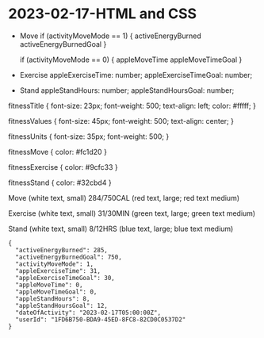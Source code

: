 # 2023-02-17-HTML and CSS

- Move
    if (activityMoveMode == 1) {
        activeEnergyBurned
        activeEnergyBurnedGoal
    }
    
    if (activityMoveMode == 0) {
        appleMoveTime
        appleMoveTimeGoal
    }

- Exercise
  appleExerciseTime: number;
  appleExerciseTimeGoal: number;
  
- Stand
  appleStandHours: number;
  appleStandHoursGoal: number;


fitnessTitle {
      font-size: 23px;
      font-weight: 500;
      text-align: left;
      color: #fffff;
}

fitnessValues {
      font-size: 45px;
      font-weight: 500;
      text-align: center;
}

fitnessUnits {
  font-size: 35px;
  font-weight: 500;
}

fitnessMove {
  color: #fc1d20
} 

fitnessExercise {
  color: #9cfc33
}

fitnessStand {
  color: #32cbd4
}


Move (white text, small)
284/750CAL (red text, large; red text medium)

Exercise (white text, small)
31/30MIN (green text, large; green text medium)

Stand (white text, small)
8/12HRS (blue text, large; blue text medium)



```
{
  "activeEnergyBurned": 285,
  "activeEnergyBurnedGoal": 750,
  "activityMoveMode": 1,
  "appleExerciseTime": 31,
  "appleExerciseTimeGoal": 30,
  "appleMoveTime": 0,
  "appleMoveTimeGoal": 0,
  "appleStandHours": 8,
  "appleStandHoursGoal": 12,
  "dateOfActivity": "2023-02-17T05:00:00Z",
  "userId": "1FD6B750-BDA9-45ED-8FC8-82CD0C0537D2"
}
```